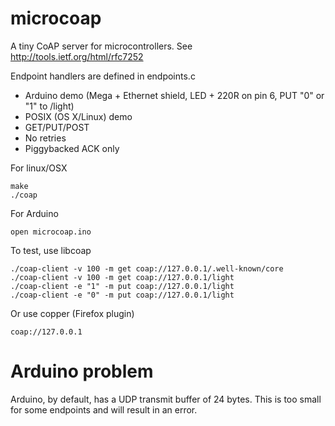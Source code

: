 microcoap
=========

A tiny CoAP server for microcontrollers.
See http://tools.ietf.org/html/rfc7252

Endpoint handlers are defined in endpoints.c

 * Arduino demo (Mega + Ethernet shield, LED + 220R on pin 6, PUT "0" or "1" to /light)
 * POSIX (OS X/Linux) demo
 * GET/PUT/POST
 * No retries
 * Piggybacked ACK only


For linux/OSX

    make
    ./coap

For Arduino

    open microcoap.ino

To test, use libcoap

    ./coap-client -v 100 -m get coap://127.0.0.1/.well-known/core
    ./coap-client -v 100 -m get coap://127.0.0.1/light
    ./coap-client -e "1" -m put coap://127.0.0.1/light
    ./coap-client -e "0" -m put coap://127.0.0.1/light

Or use copper (Firefox plugin)

    coap://127.0.0.1

Arduino problem
===============

Arduino, by default, has a UDP transmit buffer of 24 bytes. This is too small
for some endpoints and will result in an error.

